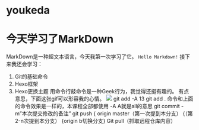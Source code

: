 # youkeda
# 今天学习了MarkDown
MarkDown是一种超文本语言，今天我第一次学习了它。
`Hello Markdown!`
接下来我还会学习：
1. Git的基础命令
1. Hexo框架
1. Hexo更换主题
用命令行敲命令是一种Geek行为，我觉得还挺有趣的。
有点意思，下面这张gif可以形容我的心情。
![](https://qgt-style.oss-cn-hangzhou.aliyuncs.com/newcoursep4/g1/g1-2-2/tenor.gif)
git add -A
13
git add . 命令和上面的命令效果是一样的，本课程全部都使用 -A A就是all的意思
git commit -m”本次提交修改的备注”
git push { origin master（第一次提到本分支）
{（第2-n次提到本分支）
{origin b切换分支}
Git pull（抓取远程仓库内容）
